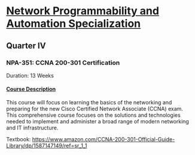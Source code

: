 # <ins>Network Programmability and Automation Specialization</ins>

## Quarter IV

### NPA-351: CCNA 200-301 Certification

Duration: 13 Weeks

#### <ins>Course Description</ins> 

This course will focus on learning the basics of the networking and preparing for the new Cisco Certified Network Associate (CCNA) exam. This comprehensive course focuses on the solutions and technologies needed to implement and administer a broad range of modern networking and IT infrastructure.

Textbook: 
https://www.amazon.com/CCNA-200-301-Official-Guide-Library/dp/1587147149/ref=sr_1_1 